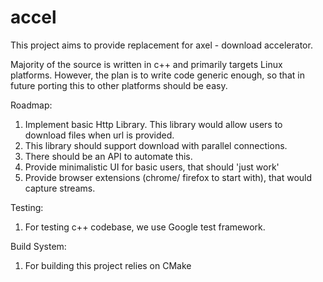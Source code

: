 # accel

This project aims to provide replacement for axel - download accelerator.

Majority of the source is written in c++ and primarily targets Linux platforms.
However, the plan is to write code generic enough, so that in future porting this to other platforms should be easy.

Roadmap:
1. Implement basic Http Library. This library would allow users to download files when url is provided.
2. This library should support download with parallel connections.
3. There should be an API to automate this.
4. Provide minimalistic UI for basic users, that should 'just work'
5. Provide browser extensions (chrome/ firefox to start with), that would capture streams.

Testing:
1. For testing c++ codebase, we use Google test framework.

Build System:
1. For building this project relies on CMake
